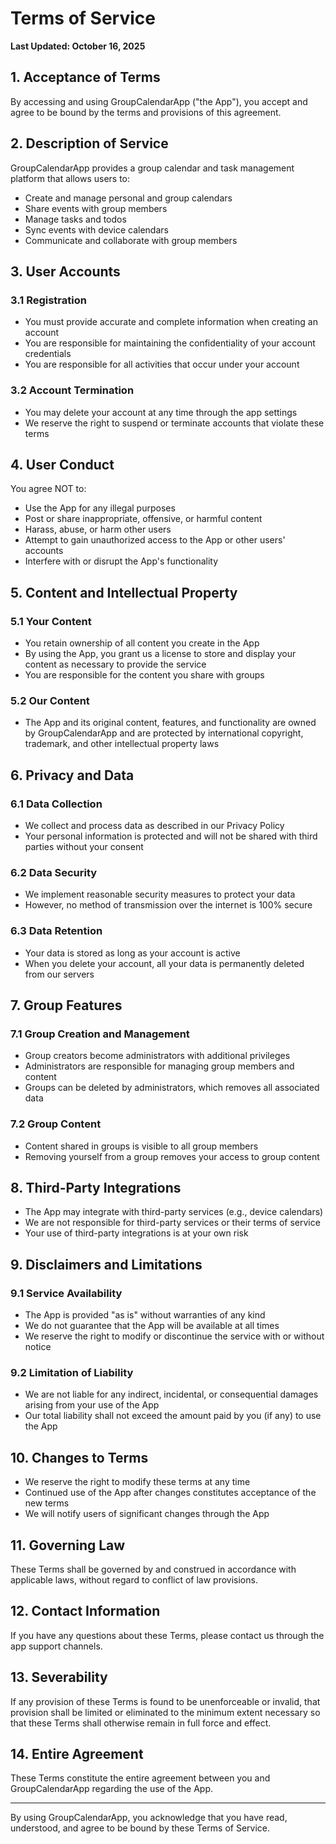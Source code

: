 # Terms of Service

**Last Updated: October 16, 2025**

## 1. Acceptance of Terms

By accessing and using GroupCalendarApp ("the App"), you accept and agree to be bound by the terms and provisions of this agreement.

## 2. Description of Service

GroupCalendarApp provides a group calendar and task management platform that allows users to:

- Create and manage personal and group calendars
- Share events with group members
- Manage tasks and todos
- Sync events with device calendars
- Communicate and collaborate with group members

## 3. User Accounts

### 3.1 Registration

- You must provide accurate and complete information when creating an account
- You are responsible for maintaining the confidentiality of your account credentials
- You are responsible for all activities that occur under your account

### 3.2 Account Termination

- You may delete your account at any time through the app settings
- We reserve the right to suspend or terminate accounts that violate these terms

## 4. User Conduct

You agree NOT to:

- Use the App for any illegal purposes
- Post or share inappropriate, offensive, or harmful content
- Harass, abuse, or harm other users
- Attempt to gain unauthorized access to the App or other users' accounts
- Interfere with or disrupt the App's functionality

## 5. Content and Intellectual Property

### 5.1 Your Content

- You retain ownership of all content you create in the App
- By using the App, you grant us a license to store and display your content as necessary to provide the service
- You are responsible for the content you share with groups

### 5.2 Our Content

- The App and its original content, features, and functionality are owned by GroupCalendarApp and are protected by international copyright, trademark, and other intellectual property laws

## 6. Privacy and Data

### 6.1 Data Collection

- We collect and process data as described in our Privacy Policy
- Your personal information is protected and will not be shared with third parties without your consent

### 6.2 Data Security

- We implement reasonable security measures to protect your data
- However, no method of transmission over the internet is 100% secure

### 6.3 Data Retention

- Your data is stored as long as your account is active
- When you delete your account, all your data is permanently deleted from our servers

## 7. Group Features

### 7.1 Group Creation and Management

- Group creators become administrators with additional privileges
- Administrators are responsible for managing group members and content
- Groups can be deleted by administrators, which removes all associated data

### 7.2 Group Content

- Content shared in groups is visible to all group members
- Removing yourself from a group removes your access to group content

## 8. Third-Party Integrations

- The App may integrate with third-party services (e.g., device calendars)
- We are not responsible for third-party services or their terms of service
- Your use of third-party integrations is at your own risk

## 9. Disclaimers and Limitations

### 9.1 Service Availability

- The App is provided "as is" without warranties of any kind
- We do not guarantee that the App will be available at all times
- We reserve the right to modify or discontinue the service with or without notice

### 9.2 Limitation of Liability

- We are not liable for any indirect, incidental, or consequential damages arising from your use of the App
- Our total liability shall not exceed the amount paid by you (if any) to use the App

## 10. Changes to Terms

- We reserve the right to modify these terms at any time
- Continued use of the App after changes constitutes acceptance of the new terms
- We will notify users of significant changes through the App

## 11. Governing Law

These Terms shall be governed by and construed in accordance with applicable laws, without regard to conflict of law provisions.

## 12. Contact Information

If you have any questions about these Terms, please contact us through the app support channels.

## 13. Severability

If any provision of these Terms is found to be unenforceable or invalid, that provision shall be limited or eliminated to the minimum extent necessary so that these Terms shall otherwise remain in full force and effect.

## 14. Entire Agreement

These Terms constitute the entire agreement between you and GroupCalendarApp regarding the use of the App.

---

By using GroupCalendarApp, you acknowledge that you have read, understood, and agree to be bound by these Terms of Service.
